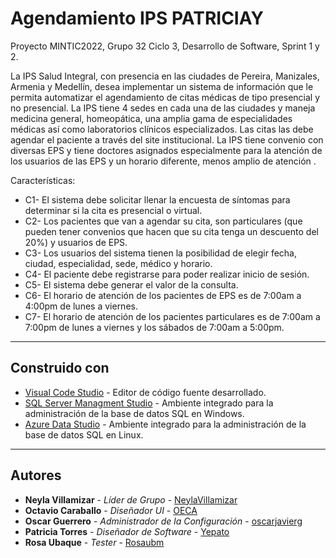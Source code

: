 # Agendamiento IPS  PATRICIAY

Proyecto MINTIC2022, Grupo 32 Ciclo 3, Desarrollo de Software, Sprint 1 y 2.

La IPS Salud Integral, con presencia en las ciudades de Pereira, Manizales, Armenia y Medellín, desea implementar un sistema de información que le permita automatizar el agendamiento de citas médicas de tipo presencial y no presencial. La IPS tiene 4 sedes en cada una de las ciudades y maneja medicina general, homeopática, una amplia gama de especialidades médicas así como laboratorios clínicos especializados. Las citas las debe agendar el paciente a través del site institucional. La IPS tiene convenio con diversas EPS y tiene doctores asignados especialmente para la atención de los usuarios de las EPS y un horario diferente, menos amplio de atención .

Características:

* C1- El sistema debe solicitar llenar la encuesta de síntomas para determinar si la cita es presencial o virtual.
* C2- Los pacientes que van a agendar su cita, son particulares (que pueden tener convenios que hacen que su cita tenga un descuento del 20%) y usuarios de EPS.
* C3- Los usuarios del sistema tienen la posibilidad de elegir fecha, ciudad, especialidad, sede, médico y horario.
* C4- El paciente debe registrarse para poder realizar inicio de sesión.
* C5- El sistema debe generar el valor de la consulta.
* C6- El horario de atención de los pacientes de EPS es de 7:00am a 4:00pm de lunes a viernes.
* C7- El horario de atención de los pacientes particulares es de 7:00am a 7:00pm de lunes a viernes y los sábados de 7:00am a 5:00pm.

---
## Construido con

* [Visual Code Studio](https://code.visualstudio.com/) - Editor de código fuente desarrollado.
* [SQL Server Managment Studio](https://docs.microsoft.com/en-us/sql/ssms/download-sql-server-management-studio-ssms?view=sql-server-ver15) - Ambiente integrado para la administración de la base de datos SQL en Windows.
* [Azure Data Studio](https://docs.microsoft.com/en-us/sql/azure-data-studio/download-azure-data-studio?view=sql-server-ver15) - Ambiente integrado para la administración de la base de datos SQL en Linux.

---
## Autores

* **Neyla Villamizar** - *Líder de Grupo* - [NeylaVillamizar](https://github.com/NeylaVillamizar)
* **Octavio Caraballo** - *Diseñador UI* - [OECA](https://github.com/OECA)
* **Oscar Guerrero** - *Administrador de la Configuración* - [oscarjavierg](https://github.com/oscarjavierg)
* **Patricia Torres** - *Diseñador de Software* - [Yepato](https://github.com/Yepato)
* **Rosa Ubaque** - *Tester* - [Rosaubm](https://github.com/Rosaubm)
